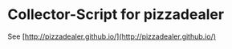 # Collector-Script for pizzadealer

See [http://pizzadealer.github.io/](http://pizzadealer.github.io/)

